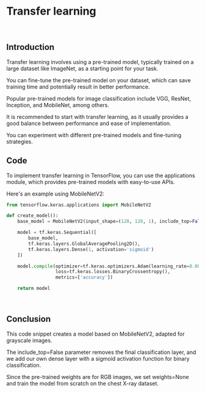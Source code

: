 # Transfer learning

&nbsp;

## Introduction

Transfer learning involves using a pre-trained model, typically trained on a large dataset like ImageNet, as a starting point for your task.

You can fine-tune the pre-trained model on your dataset, which can save training time and potentially result in better performance.

Popular pre-trained models for image classification include VGG, ResNet, Inception, and MobileNet, among others.

It is recommended to start with transfer learning, as it usually provides a good balance between performance and ease of implementation.

You can experiment with different pre-trained models and fine-tuning strategies.

## Code

To implement transfer learning in TensorFlow, you can use the applications module, which provides pre-trained models with easy-to-use APIs.

Here's an example using MobileNetV2:

```python
from tensorflow.keras.applications import MobileNetV2

def create_model():
    base_model = MobileNetV2(input_shape=(128, 128, 1), include_top=False, weights=None)  # Grayscale images have 1 channel

    model = tf.keras.Sequential([
        base_model,
        tf.keras.layers.GlobalAveragePooling2D(),
        tf.keras.layers.Dense(1, activation='sigmoid')
    ])

    model.compile(optimizer=tf.keras.optimizers.Adam(learning_rate=0.001),
                  loss=tf.keras.losses.BinaryCrossentropy(),
                  metrics=['accuracy'])

    return model
```

&nbsp;

## Conclusion

This code snippet creates a model based on MobileNetV2, adapted for grayscale images.

The include_top=False parameter removes the final classification layer, and we add our own dense layer with a sigmoid activation function for binary classification.

Since the pre-trained weights are for RGB images, we set weights=None and train the model from scratch on the chest X-ray dataset.
